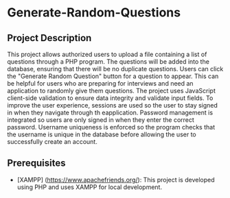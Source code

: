 # Generate-Random-Questions
## Project Description
This project allows authorized users to upload a file containing a list of questions through a PHP program. The questions will be added into the database, ensuring that there will be no duplicate questions. Users can click the "Generate Random Question" button for a question to appear. This can be helpful for users who are preparing for interviews and need an application to randomly give them questions. The project uses JavaScript client-side validation to ensure data integrity and validate input fields. To improve the user experience, sessions are used so the user to stay signed in when they navigate through th eapplication. Password management is integrated so users are only signed in when they enter the correct password. Username uniqueness is enforced so the program checks that the username is unique in the database before allowing the user to successfully create an account.
## Prerequisites
- [XAMPP] (https://www.apachefriends.org/): This project is developed using PHP and uses XAMPP for local development.
